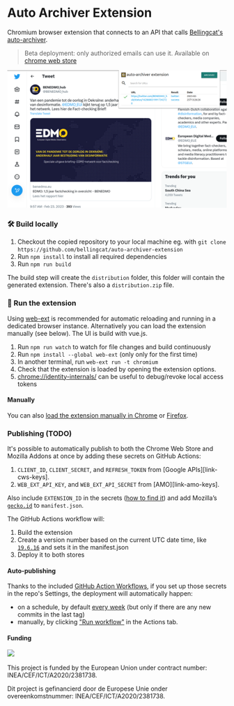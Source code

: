 # Auto Archiver Extension

Chromium browser extension that connects to an API that calls [Bellingcat's auto-archiver](https://github.com/bellingcat/auto-archiver). 

> Beta deployment: only authorized emails can use it. Available on [chrome web store](https://chrome.google.com/webstore/detail/auto-archiver-extension/ojcimmjndnlmmlgnjaeojoebaceokpdp)

![Sample extension](media/screenshot-01.png)

### 🛠 Build locally

1. Checkout the copied repository to your local machine eg. with `git clone https://github.com/bellingcat/auto-archiver-extension`
1. Run `npm install` to install all required dependencies
1. Run `npm run build`

The build step will create the `distribution` folder, this folder will contain the generated extension. There's also a `distribution.zip` file.

### 🏃 Run the extension

Using [web-ext](https://extensionworkshop.com/documentation/develop/getting-started-with-web-ext/) is recommended for automatic reloading and running in a dedicated browser instance. Alternatively you can load the extension manually (see below). The UI is build with vue.js.

1. Run `npm run watch` to watch for file changes and build continuously
1. Run `npm install --global web-ext` (only only for the first time)
1. In another terminal, run `web-ext run -t chromium`
1. Check that the extension is loaded by opening the extension options.
2. [chrome://identity-internals/](chrome://identity-internals/) can be useful to debug/revoke local access tokens


<!-- > You need to connect to a backend of the [bellingcat/auto-archiver-api](https://github.com/bellingcat/auto-archiver-api) make sure to setup that too. -->

#### Manually

You can also [load the extension manually in Chrome](https://www.smashingmagazine.com/2017/04/browser-extension-edge-chrome-firefox-opera-brave-vivaldi/#google-chrome-opera-vivaldi) or [Firefox](https://www.smashingmagazine.com/2017/04/browser-extension-edge-chrome-firefox-opera-brave-vivaldi/#mozilla-firefox).


### Publishing (TODO)

It's possible to automatically publish to both the Chrome Web Store and Mozilla Addons at once by adding these secrets on GitHub Actions:

1. `CLIENT_ID`, `CLIENT_SECRET`, and `REFRESH_TOKEN` from [Google APIs][link-cws-keys].
2. `WEB_EXT_API_KEY`, and `WEB_EXT_API_SECRET` from [AMO][link-amo-keys].

Also include `EXTENSION_ID` in the secrets ([how to find it](https://stackoverflow.com/a/8946415/288906)) and add Mozilla’s [`gecko.id`](https://developer.mozilla.org/en-US/docs/Mozilla/Add-ons/WebExtensions/manifest.json/browser_specific_settings) to `manifest.json`.

The GitHub Actions workflow will:

1. Build the extension
2. Create a version number based on the current UTC date time, like [`19.6.16`](https://github.com/fregante/daily-version-action) and sets it in the manifest.json
3. Deploy it to both stores

#### Auto-publishing

Thanks to the included [GitHub Action Workflows](.github/workflows), if you set up those secrets in the repo's Settings, the deployment will automatically happen:

- on a schedule, by default [every week](.github/workflows/release.yml) (but only if there are any new commits in the last tag)
- manually, by clicking ["Run workflow"](https://github.blog/changelog/2020-07-06-github-actions-manual-triggers-with-workflow_dispatch/) in the Actions tab.

#### Funding

<img src="https://user-images.githubusercontent.com/6727285/196693069-17301add-b19e-4375-a474-ea8cbca801f8.jpg" width="32px"/> 

This project is funded by the European Union under contract number: INEA/CEF/ICT/A2020/2381738.

Dit project is gefinancierd door de Europese Unie onder overeenkomstnummer: INEA/CEF/ICT/A2020/2381738. 
